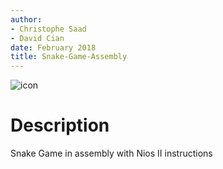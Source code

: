 ```yaml
---
author:
- Christophe Saad
- David Cian
date: February 2018
title: Snake-Game-Assembly
---
```


![icon](https://user-images.githubusercontent.com/36798245/48853199-46f01900-edaf-11e8-86b9-3b6668fed058.png)

Description
===========
Snake Game in assembly with Nios II instructions
